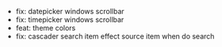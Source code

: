 * fix: datepicker windows scrollbar
* fix: timepicker windows scrollbar
* feat: theme colors
* fix: cascader search item effect source item when do search

